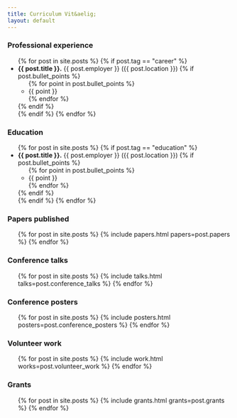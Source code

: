```yaml
---
title: Curriculum Vit&aelig;
layout: default
---
```


<h3>Professional experience</h3>
<ul>
{% for post in site.posts %}
  {% if post.tag == "career" %}
   <li seq="{{ post.date | date: '%Y' }}&ndash;{% if post.end_date %}{{ post.end_date | date: '%Y' }}{% else %}current{% endif %}">
     <strong>{{ post.title }}.</strong>
     {{ post.employer }} ({{ post.location }})
     {% if post.bullet_points %}
     <ul class="details">
       {% for point in post.bullet_points %}
       <li>{{ point }}</li>
       {% endfor %}
     </ul>
     {% endif %}
   </li>
  {% endif %}
{% endfor %}
</ul>

<h3>Education</h3>
<ul>
{% for post in site.posts %}
  {% if post.tag == "education" %}
   <li seq="{{ post.date | date: '%Y' }}&ndash;{% if post.end_date %}{{ post.end_date | date: '%Y' }}{% else %}current{% endif %}">
     <strong>{{ post.title }}.</strong>
     {{ post.employer }} ({{ post.location }})
     {% if post.bullet_points %}
     <ul class="details">
       {% for point in post.bullet_points %}
       <li>{{ point }}</li>
       {% endfor %}
     </ul>
     {% endif %}
   </li>
  {% endif %}
{% endfor %}
</ul>

<h3>Papers published</h3>
<ul>
{% for post in site.posts %}
{% include papers.html papers=post.papers %}
{% endfor %}
</ul>

<h3>Conference talks</h3>
<ul>
{% for post in site.posts %}
{% include talks.html talks=post.conference_talks %}
{% endfor %}
</ul>

<h3>Conference posters</h3>
<ul>
{% for post in site.posts %}
{% include posters.html posters=post.conference_posters %}
{% endfor %}
</ul>

<h3>Volunteer work</h3>
<ul>
{% for post in site.posts %}
{% include work.html works=post.volunteer_work %}
{% endfor %}
</ul>

<h3>Grants</h3>
<ul>
{% for post in site.posts %}
{% include grants.html grants=post.grants %}
{% endfor %}
</ul>

